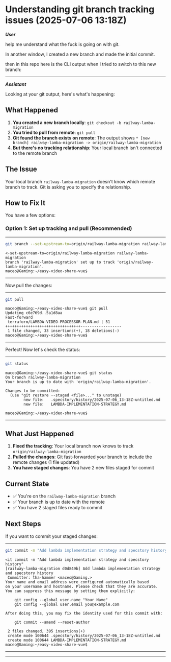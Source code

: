 <!-- Generated by SpecStory -->

# Understanding git branch tracking issues (2025-07-06 13:18Z)

_**User**_

help me understand what the fuck is going on with git.

In another window, I created a new branch and made the initial commit.

then in this repo here is the CLI output when I tried to switch to this new branch:



---

_**Assistant**_

Looking at your git output, here's what's happening:

## What Happened

1. **You created a new branch locally**: `git checkout -b railway-lamba-migration`
2. **You tried to pull from remote**: `git pull`
3. **Git found the branch exists on remote**: The output shows `* [new branch] railway-lamba-migration -> origin/railway-lamba-migration`
4. **But there's no tracking relationship**: Your local branch isn't connected to the remote branch

## The Issue

Your local branch `railway-lamba-migration` doesn't know which remote branch to track. Git is asking you to specify the relationship.

## How to Fix It

You have a few options:

### Option 1: Set up tracking and pull (Recommended)


---

```bash
git branch --set-upstream-to=origin/railway-lamba-migration railway-lamba-migration
```

```
<-set-upstream-to=origin/railway-lamba-migration railway-lamba-migration
branch 'railway-lamba-migration' set up to track 'origin/railway-lamba-migration'.
maceo@Gaming:~/easy-video-share-vue$
```

---

Now pull the changes:


---

```bash
git pull
```

```
maceo@Gaming:~/easy-video-share-vue$ git pull
Updating c6e769d..5a1d8aa
Fast-forward
 terraform/LAMBDA-VIDEO-PROCESSOR-PLAN.md | 51 +++++++++++++++++++++++++++++++++------------------
 1 file changed, 33 insertions(+), 18 deletions(-)
maceo@Gaming:~/easy-video-share-vue$
```

---

Perfect! Now let's check the status:


---

```bash
git status
```

```
maceo@Gaming:~/easy-video-share-vue$ git status
On branch railway-lamba-migration
Your branch is up to date with 'origin/railway-lamba-migration'.

Changes to be committed:
  (use "git restore --staged <file>..." to unstage)
        new file:   .specstory/history/2025-07-06_13-18Z-untitled.md
        new file:   LAMBDA-IMPLEMENTATION-STRATEGY.md

maceo@Gaming:~/easy-video-share-vue$
```

---

## What Just Happened

1. **Fixed the tracking**: Your local branch now knows to track `origin/railway-lamba-migration`
2. **Pulled the changes**: Git fast-forwarded your branch to include the remote changes (1 file updated)
3. **You have staged changes**: You have 2 new files staged for commit

## Current State

- ✅ You're on the `railway-lamba-migration` branch
- ✅ Your branch is up to date with the remote
- ✅ You have 2 staged files ready to commit

## Next Steps

If you want to commit your staged changes:


---

```bash
git commit -m "Add lambda implementation strategy and specstory history"
```

```
<it commit -m "Add lambda implementation strategy and specstory history"
[railway-lamba-migration d0d849b] Add lambda implementation strategy and specstory history
 Committer: tha-hammer <maceo@Gaming.>
Your name and email address were configured automatically based
on your username and hostname. Please check that they are accurate.
You can suppress this message by setting them explicitly:

    git config --global user.name "Your Name"
    git config --global user.email you@example.com

After doing this, you may fix the identity used for this commit with:

    git commit --amend --reset-author

 2 files changed, 395 insertions(+)
 create mode 100644 .specstory/history/2025-07-06_13-18Z-untitled.md
 create mode 100644 LAMBDA-IMPLEMENTATION-STRATEGY.md
maceo@Gaming:~/easy-video-share-vue$
```

---



---

